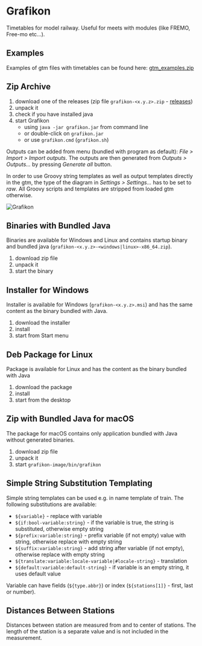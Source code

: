 # Grafikon

Timetables for model railway. Useful for meets with modules (like FREMO, Free-mo etc...).

## Examples

Examples of gtm files with timetables can be found here: [gtm_examples.zip](https://jub.parostroj.net/grafikon/gtm_examples.zip)

## Zip Archive

1. download one of the releases (zip file `grafikon-<x.y.z>.zip` - [releases](https://github.com/jub77/grafikon/releases))
2. unpack it
3. check if you have installed java
4. start Grafikon
    * using `java -jar grafikon.jar` from command line
    * or double-click on `grafikon.jar`
    * or use `grafikon.cmd` (`grafikon.sh`)

Outputs can be added from menu (bundled with program as default): *File > Import > Import outputs*.
The outputs are then generated from *Outputs > Outputs...* by pressing *Generate all* button.

In order to use Groovy string templates as well as output templates directly in the gtm,
the type of the diagram in *Settings > Settings...* has to be set to *raw*. All Groovy
scripts and templates are stripped from loaded gtm otherwise.

![Grafikon](https://jub.parostroj.net/grafikon/grafikon.png)

## Binaries with Bundled Java

Binaries are available for Windows and Linux and contains startup binary and bundled java
(`grafikon-<x.y.z>-<windows|linux>-x86_64.zip`).

1. download zip file
2. unpack it
3. start the binary

## Installer for Windows

Installer is available for Windows (`grafikon-<x.y.z>.msi`) and has the same content as the binary bundled with Java.

1. download the installer
2. install
3. start from Start menu

## Deb Package for Linux

Package is available for Linux and has the content as the binary bundled with Java

1. download the package
2. install
3. start from the desktop

## Zip with Bundled Java for macOS

The package for macOS contains only application bundled with Java without generated binaries.

1. download zip file
2. unpack it
3. start `grafikon-image/bin/grafikon`

## Simple String Substitution Templating

Simple string templates can be used e.g. in name template of train. The following substitutions
are available:

- `${variable}` - replace with variable
- `${if:bool-variable:string}` - if the variable is true, the string is substituted, otherwise empty string
- `${prefix:variable:string}` - prefix variable (if not empty) value with string, otherwise replace with empty string
- `${suffix:variable:string}` - add string after variable (if not empty), otherwise replace with empty string
- `${translate:variable:locale-variable|#locale-string}` - translation
- `${default:variable:default-string}` - if variable is an empty string, it uses default value

Variable can have fields (`${type.abbr}`) or index (`${stations[1]}` - first, last or number).

## Distances Between Stations

Distances between station are measured from and to center of stations. The length of the station is a separate value
and is not included in the measurement.
